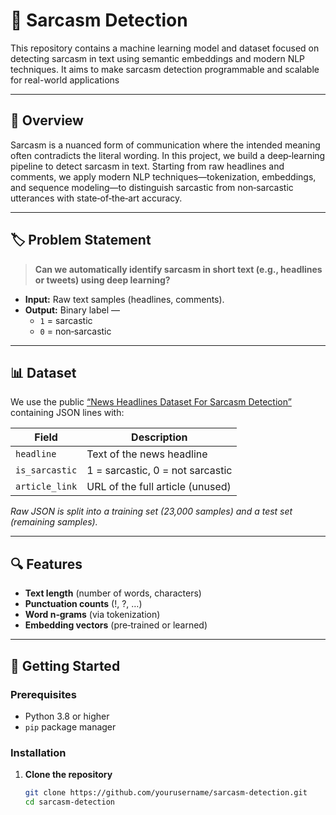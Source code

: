 # 🤖 Sarcasm Detection

This repository contains a machine learning model and dataset focused on detecting sarcasm in text using semantic embeddings and modern NLP techniques. It aims to make sarcasm detection programmable and scalable for real-world applications

---

## 📖 Overview

Sarcasm is a nuanced form of communication where the intended meaning often contradicts the literal wording. In this project, we build a deep‑learning pipeline to detect sarcasm in text. Starting from raw headlines and comments, we apply modern NLP techniques—tokenization, embeddings, and sequence modeling—to distinguish sarcastic from non‑sarcastic utterances with state‑of‑the‑art accuracy.

---

## 🏷 Problem Statement

> **Can we automatically identify sarcasm in short text (e.g., headlines or tweets) using deep learning?**

- **Input:** Raw text samples (headlines, comments).  
- **Output:** Binary label —  
  - `1` = sarcastic  
  - `0` = non‑sarcastic  

---

## 📊 Dataset

We use the public [“News Headlines Dataset For Sarcasm Detection”](https://www.kaggle.com/datasets/rmisra/news-headlines-dataset-for-sarcasm-detection) containing JSON lines with:

| Field              | Description                               |
|--------------------|-------------------------------------------|
| `headline`         | Text of the news headline                 |
| `is_sarcastic`     | 1 = sarcastic, 0 = not sarcastic          |
| `article_link`     | URL of the full article (unused)          |

_Raw JSON is split into a training set (23,000 samples) and a test set (remaining samples)._

---

## 🔍 Features

- **Text length** (number of words, characters)  
- **Punctuation counts** (!, ?, …)  
- **Word n‑grams** (via tokenization)  
- **Embedding vectors** (pre‑trained or learned)

---

## 🚀 Getting Started

### Prerequisites

- Python 3.8 or higher  
- `pip` package manager  

### Installation

1. **Clone the repository**  
   ```bash
   git clone https://github.com/yourusername/sarcasm-detection.git
   cd sarcasm-detection
